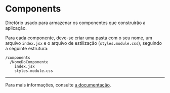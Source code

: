 # Components
Diretório usado para armazenar os componentes que construirão a aplicação.

Para cada componente, deve-se criar uma pasta com o seu nome, um arquivo `index.jsx` e o arquivo de estilização (`styles.module.css`), seguindo a seguinte estrutura:

```
/components
  /NomeDoComponente
    index.jsx
    styles.module.css
```

---

Para mais informações, consulte [a documentação](https://reactjs.org/docs/components-and-props.html).
